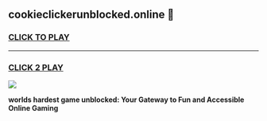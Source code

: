 
## cookieclickerunblocked.online 👋
<h3>
<a href="https://premium.freeplayer.one?title=cookieclickerunblocked.online&ref=14F">CLICK TO PLAY</a></h3>
<hr>

<h3>
<a href="https://premium.freeplayer.one?title=cookieclickerunblocked.online&ref=14F">CLICK 2 PLAY</a>
  
</h3>

<a href="https://premium.freeplayer.one?title=cookieclickerunblocked.online&ref=12F/"><img src="https://clearcache.store/games.png"></a>


**worlds hardest game unblocked: Your Gateway to Fun and Accessible Online Gaming**
